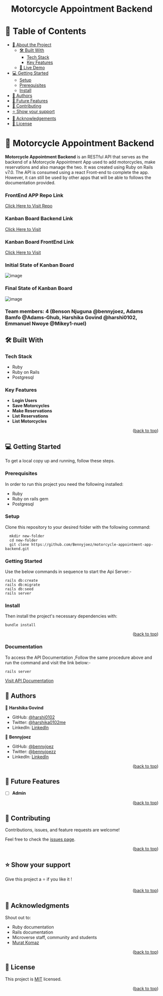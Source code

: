 <a name="readme-top"></a>

<div align="center">

  <h1><b>Motorcycle Appointment Backend</b></h1>

</div>

# 📗 Table of Contents

- [📖 About the Project](#about-project)
  - [🛠 Built With](#built-with)
    - [Tech Stack](#tech-stack)
    - [Key Features](#key-features)
  - [🚀 Live Demo](#live-demo)
- [💻 Getting Started](#getting-started)
  - [Setup](#setup)
  - [Prerequisites](#prerequisites)
  - [Install](#install)
- [👥 Authors](#authors)
- [🔭 Future Features](#future-features)
- [🤝 Contributing](#contributing)
- [⭐️ Show your support](#support)
- [🙏 Acknowledgements](#acknowledgements)
- [📝 License](#license)

<!-- PROJECT DESCRIPTION -->

# 📖 Motorcycle Appointment Backend <a name="about-project"></a>

**Motorcycle Appointment Backend** is an RESTful API that serves as the backend of a Motorcycle Appointment App used to add motorcycles, make reservations and also manage the two. It was created using Ruby on Rails v7.0. The API is consumed using a react Front-end to complete the app. However, it can still be used by other apps that will be able to follows the documentation provided.

### FrontEnd APP Repo Link

[Click Here to Visit Repo](https://github.com/Bennyjoez/motorcycle-appointment-app-front-end)

### Kanban Board Backend Link
[Click Here to Visit](https://github.com/Bennyjoez/motorcycle-appointment-app-backend/projects/1)
### Kanban Board FrontEnd Link
[Click Here to Visit](https://github.com/Bennyjoez/motorcycle-appointment-app-front-end/projects/1)
### Initial State of Kanban Board
![image](https://github.com/Bennyjoez/motorcycle-appointment-app-backend/assets/108334376/8f639885-944a-4cf3-84c3-4a542f6b1af6)
### Final State of Kanban Board
![image](https://github.com/Bennyjoez/motorcycle-appointment-app-backend/assets/108334376/06ed7888-0781-4217-ad4b-7ec7213c72b1)

### Team members: 4 (Benson Njuguna @bennyjoez, Adams Bamfo @Adams-Ghub, Harshika Govind @harshi0102, Emmanuel Nwoye @Mikey1-nuel)

## 🛠 Built With <a name="built-with"></a>

### Tech Stack <a name="tech-stack"></a>

- Ruby
- Ruby on Rails
- Postgresql

<!-- Features -->

### Key Features <a name="key-features"></a>

- **Login Users**
- **Save Motorcycles**
- **Make Reservations**
- **List Reservations**
- **List Motorcycles**

<p align="right">(<a href="#readme-top">back to top</a>)</p>

<!-- GETTING STARTED -->

## 💻 Getting Started <a name="getting-started"></a>

To get a local copy up and running, follow these steps.

### Prerequisites

In order to run this project you need the following installed:

- Ruby
- Ruby on rails gem
- Postgresql

### Setup

Clone this repository to your desired folder with the following command:

```ssh
  mkdir new-folder
  cd new-folder
  git clone https://github.com/Bennyjoez/motorcycle-appointment-app-backend.git
```

### Getting Started

Use the below commands in sequence to start the Api Server:-

```ssh
rails db:create
rails db:migrate
rails db:seed
rails server
```

### Install

Then install the project's necessary dependencies with:

`bundle install`

<p align="right">(<a href="#readme-top">back to top</a>)</p>

### Documentation

To access the API Documentation ,Follow the same procedure above and run the command and visit the link below:-

```ssh
rails server
```

[Visit API Documentation](http://localhost:3000/api-docs)

<!-- AUTHORS -->

## 👥 Authors <a name="authors"></a>

👤 **‌‌‌Harshika Govind**

- GitHub: [@harshi0102](https://github.com/harshi0102)
- Twitter: [@harshika0102me](https://twitter.com/harshika0102me)
- LinkedIn: [LinkedIn](https://www.linkedin.com/in/harshikagovind/)

👤 **Bennyjoez**

- GitHub: [@bennyjoez](https://github.com/Bennyjoez)
- Twitter: [@bennyjoezz](https://twitter.com/bennyjoezz)
- LinkedIn: [LinkedIn](https://www.linkedin.com/in/bennyjoez/)

<p align="right">(<a href="#readme-top">back to top</a>)</p>

<!-- FUTURE FEATURES -->

## 🔭 Future Features <a name="future-features"></a>

- [ ] **Admin**

<p align="right">(<a href="#readme-top">back to top</a>)</p>

<!-- CONTRIBUTING -->

## 🤝 Contributing <a name="contributing"></a>

Contributions, issues, and feature requests are welcome!

Feel free to check the [issues page](https://github.com/Bennyjoez/motorcycle-appointment-app-backend/issues).

<p align="right">(<a href="#readme-top">back to top</a>)</p>

<!-- SUPPORT -->

## ⭐️ Show your support <a name="support"></a>

Give this project a ⭐️ if you like it !

<p align="right">(<a href="#readme-top">back to top</a>)</p>

<!-- ACKNOWLEDGEMENTS -->

## 🙏 Acknowledgments <a name="acknowledgements"></a>

Shout out to:

- Ruby documentation
- Rails documentation
- Microverse staff, community and students
- [Murat Komaz](https://www.behance.net/muratk)

<p align="right">(<a href="#readme-top">back to top</a>)</p>

<!-- LICENSE -->

## 📝 License <a name="license"></a>

This project is [MIT](https://github.com/Bennyjoez/motorcycle-appointment-app-backend/blob/5397cf85bf18a3561e0c30a9d14402d16b9933d3/LICENSE.md) licensed.

<p align="right">(<a href="#readme-top">back to top</a>)</p>
